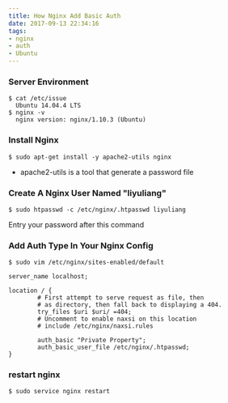 ```yaml
---
title: How Nginx Add Basic Auth
date: 2017-09-13 22:34:16
tags:
- nginx
- auth
- Ubuntu
---
```

### Server Environment
```
$ cat /etc/issue
  Ubuntu 14.04.4 LTS
$ nginx -v
  nginx version: nginx/1.10.3 (Ubuntu)  
```
<!--more-->

### Install Nginx
```
$ sudo apt-get install -y apache2-utils nginx 
```
- apache2-utils is a tool that generate a password file

### Create A Nginx User Named "liyuliang" 
```
$ sudo htpasswd -c /etc/nginx/.htpasswd liyuliang
```
Entry your password after this command

### Add Auth Type In Your Nginx Config
```
$ sudo vim /etc/nginx/sites-enabled/default
```

```
server_name localhost;

location / {
        # First attempt to serve request as file, then
        # as directory, then fall back to displaying a 404.
        try_files $uri $uri/ =404;
        # Uncomment to enable naxsi on this location
        # include /etc/nginx/naxsi.rules
        
        auth_basic "Private Property";
        auth_basic_user_file /etc/nginx/.htpasswd;
}
```

### restart nginx
```
$ sudo service nginx restart
```


